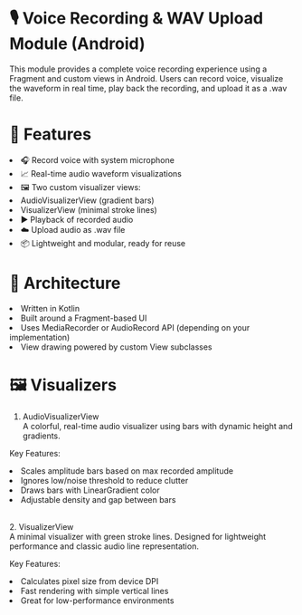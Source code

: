 # 🎙️ Voice Recording & WAV Upload Module (Android)
This module provides a complete voice recording experience using a Fragment and custom views in Android. Users can record voice, visualize the waveform in real time, play back the recording, and upload it as a .wav file.

# 🚀 Features
<li>🎧 Record voice with system microphone

<li>📈 Real-time audio waveform visualizations

<li>🖼️ Two custom visualizer views:

<li>AudioVisualizerView (gradient bars)

<li>VisualizerView (minimal stroke lines)

<li>▶️ Playback of recorded audio

<li>☁️ Upload audio as .wav file

<li>📦 Lightweight and modular, ready for reuse

# 🧱 Architecture
<li>Written in Kotlin

<li>Built around a Fragment-based UI

<li>Uses MediaRecorder or AudioRecord API (depending on your implementation)

<li>View drawing powered by custom View subclasses

# 🖼️ Visualizers
1. AudioVisualizerView<br>
A colorful, real-time audio visualizer using bars with dynamic height and gradients.

Key Features:
<li>Scales amplitude bars based on max recorded amplitude
<li>Ignores low/noise threshold to reduce clutter
<li>Draws bars with LinearGradient color
<li>Adjustable density and gap between bars<br>

<br>2. VisualizerView<br>
A minimal visualizer with green stroke lines. Designed for lightweight performance and classic audio line representation.

Key Features:
<li>Calculates pixel size from device DPI

<li>Fast rendering with simple vertical lines

<li>Great for low-performance environments
 
